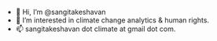 - 👋 Hi, I’m @sangitakeshavan
- 🌱 I’m interested in climate change analytics & human rights.
- 📫 sangitakeshavan dot climate at gmail dot com.

<!---
sangitakeshavan/sangitakeshavan is a ✨ special ✨ repository because its `README.md` (this file) appears on your GitHub profile.
You can click the Preview link to take a look at your changes.
--->
